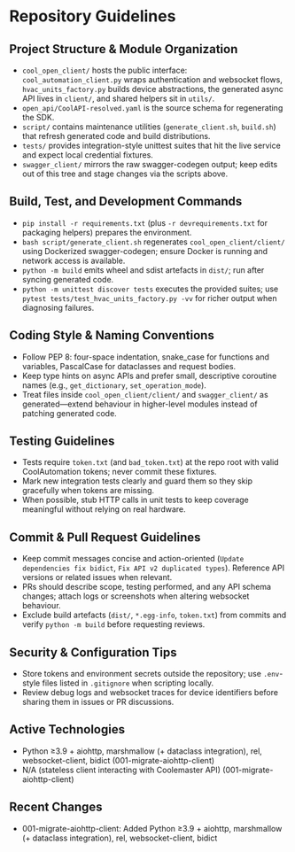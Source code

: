 # Repository Guidelines

## Project Structure & Module Organization
- `cool_open_client/` hosts the public interface: `cool_automation_client.py` wraps authentication and websocket flows, `hvac_units_factory.py` builds device abstractions, the generated async API lives in `client/`, and shared helpers sit in `utils/`.
- `open_api/CoolAPI-resolved.yaml` is the source schema for regenerating the SDK.
- `script/` contains maintenance utilities (`generate_client.sh`, `build.sh`) that refresh generated code and build distributions.
- `tests/` provides integration-style unittest suites that hit the live service and expect local credential fixtures.
- `swagger_client/` mirrors the raw swagger-codegen output; keep edits out of this tree and stage changes via the scripts above.

## Build, Test, and Development Commands
- `pip install -r requirements.txt` (plus `-r devrequirements.txt` for packaging helpers) prepares the environment.
- `bash script/generate_client.sh` regenerates `cool_open_client/client/` using Dockerized swagger-codegen; ensure Docker is running and network access is available.
- `python -m build` emits wheel and sdist artefacts in `dist/`; run after syncing generated code.
- `python -m unittest discover tests` executes the provided suites; use `pytest tests/test_hvac_units_factory.py -vv` for richer output when diagnosing failures.

## Coding Style & Naming Conventions
- Follow PEP 8: four-space indentation, snake_case for functions and variables, PascalCase for dataclasses and request bodies.
- Keep type hints on async APIs and prefer small, descriptive coroutine names (e.g., `get_dictionary`, `set_operation_mode`).
- Treat files inside `cool_open_client/client/` and `swagger_client/` as generated—extend behaviour in higher-level modules instead of patching generated code.

## Testing Guidelines
- Tests require `token.txt` (and `bad_token.txt`) at the repo root with valid CoolAutomation tokens; never commit these fixtures.
- Mark new integration tests clearly and guard them so they skip gracefully when tokens are missing.
- When possible, stub HTTP calls in unit tests to keep coverage meaningful without relying on real hardware.

## Commit & Pull Request Guidelines
- Keep commit messages concise and action-oriented (`Update dependencies fix bidict`, `Fix API v2 duplicated types`). Reference API versions or related issues when relevant.
- PRs should describe scope, testing performed, and any API schema changes; attach logs or screenshots when altering websocket behaviour.
- Exclude build artefacts (`dist/`, `*.egg-info`, `token.txt`) from commits and verify `python -m build` before requesting reviews.

## Security & Configuration Tips
- Store tokens and environment secrets outside the repository; use `.env`-style files listed in `.gitignore` when scripting locally.
- Review debug logs and websocket traces for device identifiers before sharing them in issues or PR discussions.

## Active Technologies
- Python ≥3.9 + aiohttp, marshmallow (+ dataclass integration), rel, websocket-client, bidict (001-migrate-aiohttp-client)
- N/A (stateless client interacting with Coolemaster API) (001-migrate-aiohttp-client)

## Recent Changes
- 001-migrate-aiohttp-client: Added Python ≥3.9 + aiohttp, marshmallow (+ dataclass integration), rel, websocket-client, bidict
